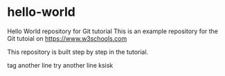 # hello-world
Hello World repository for Git tutorial
This is an example repository for the Git tutoial on https://www.w3schools.com

This repository is built step by step in the tutorial.

tag another line
try another line ksisk

